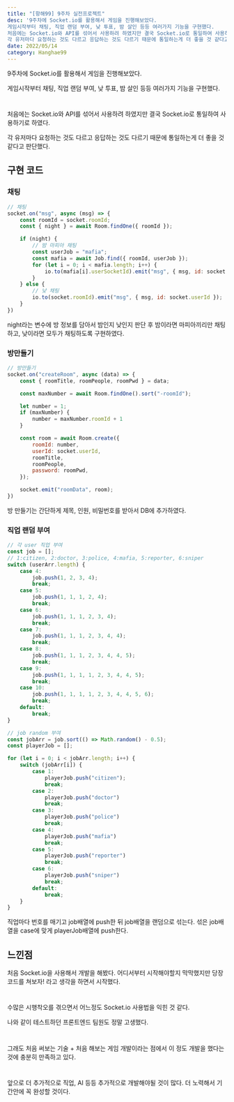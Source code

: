 ```yaml
---
title: "[항해99] 9주차 실전프로젝트"
desc: '9주차에 Socket.io를 활용해서 게임을 진행해보았다.
게임시작부터 채팅, 직업 랜덤 부여, 낮 투표, 밤 살인 등등 여러가지 기능을 구현했다.
처음에는 Socket.io와 API를 섞어서 사용하려 하였지만 결국 Socket.io로 통일하여 사용하기로 하였다.
각 유저마다 요청하는 것도 다르고 응답하는 것도 다르기 때문에 통일하는게 더 좋을 것 같다고 판단했다.'
date: 2022/05/14
category: Hanghae99
---
```


9주차에 Socket.io를 활용해서 게임을 진행해보았다.

게임시작부터 채팅, 직업 랜덤 부여, 낮 투표, 밤 살인 등등 여러가지 기능을 구현했다.
#
처음에는 Socket.io와 API를 섞어서 사용하려 하였지만 결국 Socket.io로 통일하여 사용하기로 하였다.

각 유저마다 요청하는 것도 다르고 응답하는 것도 다르기 때문에 통일하는게 더 좋을 것 같다고 판단했다.

## 구현 코드
### 채팅
```javascript
// 채팅
socket.on("msg", async (msg) => {
    const roomId = socket.roomId;
    const { night } = await Room.findOne({ roomId });

    if (night) {
        // 밤 마피아 채팅
        const userJob = "mafia";
        const mafia = await Job.find({ roomId, userJob });
        for (let i = 0; i < mafia.length; i++) {
            io.to(mafia[i].userSocketId).emit("msg", { msg, id: socket.userId });
        }
    } else {
        // 낮 채팅
        io.to(socket.roomId).emit("msg", { msg, id: socket.userId });
    }
})
```

night라는 변수에 방 정보를 담아서 밤인지 낮인지 판단 후 밤이라면 마피아끼리만 채팅하고, 낮이라면 모두가 채팅하도록 구현하였다.

### 방만들기
```javascript
// 방만들기
socket.on("createRoom", async (data) => {
    const { roomTitle, roomPeople, roomPwd } = data;

    const maxNumber = await Room.findOne().sort("-roomId");

    let number = 1;
    if (maxNumber) {
        number = maxNumber.roomId + 1
    }

    const room = await Room.create({
        roomId: number,
        userId: socket.userId,
        roomTitle,
        roomPeople,
        password: roomPwd,
    });

    socket.emit("roomData", room);
})
```

방 만들기는 간단하게 제목, 인원, 비밀번호를 받아서 DB에 추가하였다.

### 직업 랜덤 부여
```javascript
// 각 user 직업 부여
const job = [];
// 1:citizen, 2:doctor, 3:police, 4:mafia, 5:reporter, 6:sniper
switch (userArr.length) {
    case 4:
        job.push(1, 2, 3, 4);
        break;
    case 5:
        job.push(1, 1, 1, 2, 4);
        break;
    case 6:
        job.push(1, 1, 1, 2, 3, 4);
        break;
    case 7:
        job.push(1, 1, 1, 2, 3, 4, 4);
        break;
    case 8:
        job.push(1, 1, 1, 2, 3, 4, 4, 5);
        break;
    case 9:
        job.push(1, 1, 1, 1, 2, 3, 4, 4, 5);
        break;
    case 10:
        job.push(1, 1, 1, 1, 2, 3, 4, 4, 5, 6);
        break;
    default:
        break;
}

// job random 부여
const jobArr = job.sort(() => Math.random() - 0.5);
const playerJob = [];

for (let i = 0; i < jobArr.length; i++) {
    switch (jobArr[i]) {
        case 1:
            playerJob.push("citizen");
            break;
        case 2:
            playerJob.push("doctor")
            break;
        case 3:
            playerJob.push("police")
            break;
        case 4:
            playerJob.push("mafia")
            break;
        case 5:
            playerJob.push("reporter")
            break;
        case 6:
            playerJob.push("sniper")
            break;
        default:
            break;
    }
}
```

직업마다 번호를 매기고 job배열에 push한 뒤 job배열을 랜덤으로 섞는다.
섞은 job배열을 case에 맞게 playerJob배열에 push한다.

## 느낀점
처음 Socket.io을 사용해서 개발을 해봤다. 어디서부터 시작해야할지 막막했지만 당장 코드를 쳐보자! 라고 생각을 하면서 시작했다. 
#
수많은 시행착오를 겪으면서 어느정도 Socket.io 사용법을 익힌 것 같다.

나와 같이 테스트하던 프론트엔드 팀원도 정말 고생했다.
#
그래도 처음 써보는 기술 + 처음 해보는 게임 개발이라는 점에서 이 정도 개발을 했다는 것에 충분히 만족하고 있다.
#
앞으로 더 추가적으로 직업, AI 등등 추가적으로 개발해야될 것이 많다.
더 노력해서 기간안에 꼭 완성할 것이다.


